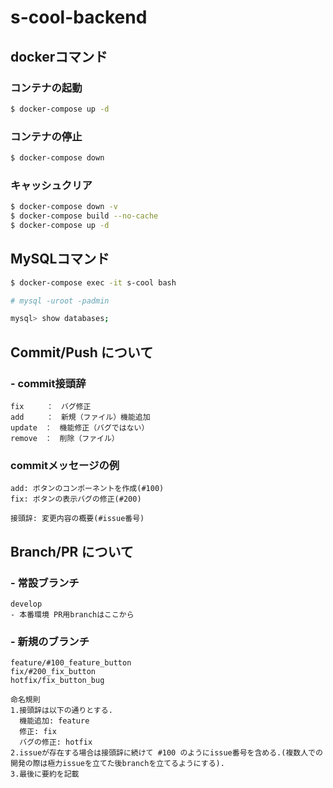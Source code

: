 # s-cool-backend

## dockerコマンド
### コンテナの起動
```sh
$ docker-compose up -d
```

### コンテナの停止
```sh
$ docker-compose down
```
### キャッシュクリア
```sh
$ docker-compose down -v
$ docker-compose build --no-cache
$ docker-compose up -d
```
## MySQLコマンド
```sh
$ docker-compose exec -it s-cool bash
```

```sh
# mysql -uroot -padmin
```

```sh
mysql> show databases;
```
## Commit/Push について

### - commit接頭辞
```
fix　　　：　バグ修正
add　　　：　新規（ファイル）機能追加
update　：　機能修正（バグではない）
remove　：　削除（ファイル）
```

### commitメッセージの例
```
add: ボタンのコンポーネントを作成(#100)
fix: ボタンの表示バグの修正(#200)

接頭辞: 変更内容の概要(#issue番号)
```

## Branch/PR について

### - 常設ブランチ
```
develop
- 本番環境 PR用branchはここから
```
### - 新規のブランチ
```
feature/#100_feature_button
fix/#200_fix_button
hotfix/fix_button_bug

命名規則
1.接頭辞は以下の通りとする.
  機能追加: feature
  修正: fix
  バグの修正: hotfix
2.issueが存在する場合は接頭辞に続けて #100 のようにissue番号を含める.(複数人での開発の際は極力issueを立てた後branchを立てるようにする).
3.最後に要約を記載 
```
